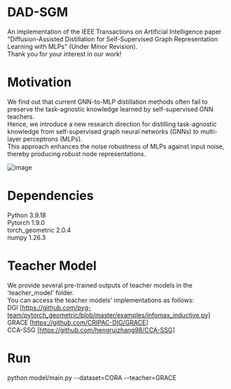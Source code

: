 # DAD-SGM
An implementation of the IEEE Transactions on Artificial Intelligence paper "Diffusion-Assisted Distillation for Self-Supervised Graph Representation Learning with MLPs" (Under Minor Revision).  
Thank you for your interest in our work!  

# Motivation
We find out that current GNN-to-MLP distillation methods often fail to preserve the task-agnostic knowledge learned by self-supervised GNN teachers.  
Hence, we introduce a new research direction for distilling task-agnostic knowledge from self-supervised graph neural networks (GNNs) to multi-layer perceptrons (MLPs).  
This approach enhances the noise robustness of MLPs against input noise, thereby producing robust node representations.  

![image](https://github.com/user-attachments/assets/62a9d532-e3ab-4bca-8a79-a8c5b59495de)


# Dependencies
Python 3.9.18   
Pytorch 1.9.0  
torch_geometric 2.0.4  
numpy 1.26.3  

# Teacher Model
We provide several pre-trained outputs of teacher models in the 'teacher_model' folder.  
You can access the teacher models' implementations as follows:  
DGI [https://github.com/pyg-team/pytorch_geometric/blob/master/examples/infomax_inductive.py]  
GRACE [https://github.com/CRIPAC-DIG/GRACE]  
CCA-SSG [https://github.com/hengruizhang98/CCA-SSG]  

# Run
python model/main.py --dataset=CORA --teacher=GRACE
